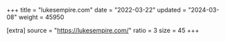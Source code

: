+++
title = "lukesempire.com"
date = "2022-03-22"
updated = "2024-03-08"
weight = 45950

[extra]
source = "https://lukesempire.com/"
ratio = 3
size = 45
+++
